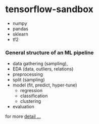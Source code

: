 # tensorflow-sandbox

- numpy
- pandas
- sklearn
- tf2

### General structure of an ML pipeline

- data gathering (sampling), 
- EDA (data, outliers, relations)
- preprocessing
- split (sampling)
- model (fit, predict, hyper-tune) 
  - regression
  - classification
  - clustering
- evaluation

for more [detail ...](https://github.com/tansudasli/tensorflow-sandbox/wiki) 
